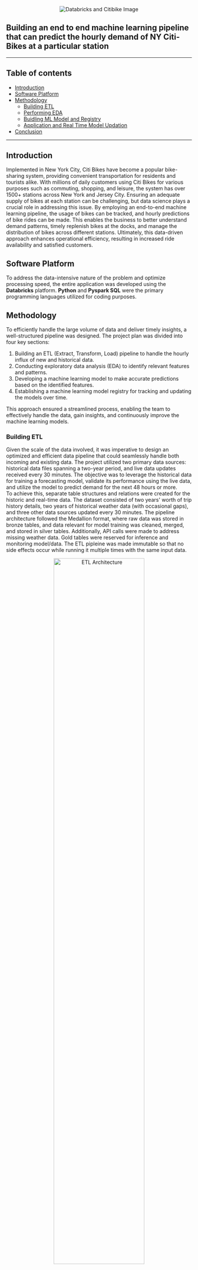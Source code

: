 <div align="center">
<img src="[https://raw.githubusercontent.com/skswar/NYCitibike_Demand_Prediction_ML_Pipeline/master/img/logo_main.png](https://github.com/khlong189/nyc_citybike_tracking_forecast/blob/main/img/citybike.png)" alt="Databricks and Citibike Image"/>
</div>

## Building an end to end machine learning pipeline that can predict the hourly demand of NY Citi-Bikes at a particular station

<hr>

## Table of contents

* [Introduction](#introduction)
* [Software Platform](#software-platform)
* [Methodology](#methodology)
  * [Building ETL](#building-etl)
  * [Performing EDA](#performing-eda)
  * [Buidling ML Model and Registry](#buidling-ml-model-and-registry)
  * [Application and Real Time Model Updation](#application-and-real-time-model-updation)
* [Conclusion](#conclusion)
  

<hr>

## Introduction
Implemented in New York City, Citi Bikes have become a popular bike-sharing system, providing convenient transportation for residents and tourists alike. With millions of daily customers using Citi Bikes for various purposes such as commuting, shopping, and leisure, the system has over 1500+ stations across New York and Jersey City. Ensuring an adequate supply of bikes at each station can be challenging, but data science plays a crucial role in addressing this issue. By employing an end-to-end machine learning pipeline, the usage of bikes can be tracked, and hourly predictions of bike rides can be made. This enables the business to better understand demand patterns, timely replenish bikes at the docks, and manage the distribution of bikes across different stations. Ultimately, this data-driven approach enhances operational efficiency, resulting in increased ride availability and satisfied customers.

## Software Platform
To address the data-intensive nature of the problem and optimize processing speed, the entire application was developed using the **Databricks** platform. **Python** and **Pyspark SQL** were the primary programming languages utilized for coding purposes.

## Methodology
To efficiently handle the large volume of data and deliver timely insights, a well-structured pipeline was designed. The project plan was divided into four key sections:<br>
  1. Building an ETL (Extract, Transform, Load) pipeline to handle the hourly influx of new and historical data.
  2. Conducting exploratory data analysis (EDA) to identify relevant features and patterns.
  3. Developing a machine learning model to make accurate predictions based on the identified features.
  4. Establishing a machine learning model registry for tracking and updating the models over time.

This approach ensured a streamlined process, enabling the team to effectively handle the data, gain insights, and continuously improve the machine learning models.

### Building ETL
Given the scale of the data involved, it was imperative to design an optimized and efficient data pipeline that could seamlessly handle both incoming and existing data. The project utilized two primary data sources: historical data files spanning a two-year period, and live data updates received every 30 minutes. The objective was to leverage the historical data for training a forecasting model, validate its performance using the live data, and utilize the model to predict demand for the next 48 hours or more.<br>
To achieve this, separate table structures and relations were created for the historic and real-time data. The dataset consisted of two years' worth of trip history details, two years of historical weather data (with occasional gaps), and three other data sources updated every 30 minutes. The pipeline architecture followed the Medallion format, where raw data was stored in bronze tables, and data relevant for model training was cleaned, merged, and stored in silver tables. Additionally, API calls were made to address missing weather data. Gold tables were reserved for inference and monitoring model/data. The ETL pipleine was made immutable so that no side effects occur while running it multiple times with the same input data.<br>

<p align="center">
<img src="https://raw.githubusercontent.com/skswar/NYCitibike_Demand_Prediction_ML_Pipeline/master/img/ETL_Arch.png" alt="ETL Architecture" height="70%" width="70%"/></p>

This carefully designed architecture ensured a robust and efficient data pipeline, facilitating the extraction, transformation, and loading of data for analysis and modeling purposes.

**Link to Code**: [ETL File](<https://github.com/khlong189/nyc_citybike_tracking_forecast/blob/main/final_project/01%20etl.py>)

### Performing EDA
Exploratory data analysis (EDA) played a pivotal role in this study as it provided valuable insights into the usage patterns and operational demand of Citi Bikes. Key findings from the analysis include:

+ Seasonal Variations: Seasonal variations played a crucial role in ride counts. During winter, ride counts decreased due to snowfall and unfavorable weather conditions, whereas ride counts increased during summer and fall.
<p align="center">
<img src="https://raw.githubusercontent.com/skswar/NYCitibike_Demand_Prediction_ML_Pipeline/master/img/yearmonth_1.png" width="400px" height="200px"/>
<img src="https://raw.githubusercontent.com/skswar/NYCitibike_Demand_Prediction_ML_Pipeline/master/img/yearmonth_2.png" width="400px" height="200px"/>
</p>
  
+ Weekend Effect: There was a noticeable decrease in ride counts during weekends, suggesting a shift in user behavior. Factors such as visibility, cloud cover, and rain emerged as significant contributors to this trend.
<p align="center">
<img src="https://raw.githubusercontent.com/skswar/NYCitibike_Demand_Prediction_ML_Pipeline/master/img/weekend-effect.png" width="500" height="200"/>
</p>

+ Hourly Patterns: Ride counts exhibited distinct patterns based on the hour of the day. Increased ride activity was observed during early morning and evening hours, corresponding to office commute times. This finding indicated a substantial user base consisting of daily office goers.
<p align="center">
<img src="https://raw.githubusercontent.com/skswar/NYCitibike_Demand_Prediction_ML_Pipeline/master/img/hourofday-effect.png" width="500" height="200"/>
</p>

+ Holiday Impact: Holidays had a notable impact on ride counts, with a decline observed during these periods. In the are plot below, significant dips in bike usage were observed on specific dates, including Thanksgiving (Nov 25, 2021), Christmas Day (Dec 25, 2021), a snowstorm (Jan 29, 2022), President's Day (Feb 21, 2022), Easter (Apr 17), and Independence Day (Jul 4). These events and holidays contributed to reduced bike activity, indicating the influence of such occasions on Citi Bikes' usage.
<p align="center">
<img src="https://raw.githubusercontent.com/skswar/NYCitibike_Demand_Prediction_ML_Pipeline/master/img/holiday-effect.png" width="400px" height="200px"/>
<img src="https://raw.githubusercontent.com/skswar/NYCitibike_Demand_Prediction_ML_Pipeline/master/img/monthly-effect.png" width="400px" height="200px"/>
</p>

+ Temperature Influence: While not a dominant factor, a significant rise in temperature was found to reduce ride counts. This observation underscores the sensitivity of ridership to changes in weather conditions.
<p align="center">
<img src="https://raw.githubusercontent.com/skswar/NYCitibike_Demand_Prediction_ML_Pipeline/master/img/temp-effect.png" width="500" height="200"/>
</p>

+ Cloud/Visibility Effect: The graph clearly illustrates that snowy and rainy weather conditions resulted in a significant decrease in the number of rides, while riders continued to use the service during cloudy and clear sky conditions.
<p align="center">
<img src="https://raw.githubusercontent.com/skswar/NYCitibike_Demand_Prediction_ML_Pipeline/master/img/cloudvisibility-effect.png" width="500" height="200"/>
</p>

These findings played a **critical role in informing the subsequent data modeling** process, enabling the development of models tailored to improve prediction accuracy.

**Link to Code**: [EDA File](<https://github.com/skswar/NYCitibike_Demand_Prediction_ML_Pipeline/blob/master/final_project/02%20eda.py>)

### Buidling ML Model and Registry
After performing the necessary data storage and preprocessing, the next step involved building the forecasting model. In this project, we utilized the popular FB-Prophet model, which took into account the monthly, daily, and hourly seasonality patterns identified during the exploratory data analysis (EDA). Holiday effects were also incorporated into the Prophet model. To track and manage the model artifacts, parameters, and metrics, we leveraged Databrick's MLflow Tracking. This allowed us to compare different models, select the best one, and easily reuse the chosen model. Additionally, MLflow Registry facilitated the smooth transition of the best model from staging to production, ensuring that the model could be continually used based on new incoming data. Although there was options of adding different version of our model into the ML Model Registry and use only the model giving best peformance. But FB-Prophet in this case was giving much better performance than other and therefore the our model registry contained only the prophet model version which was transitioned into stage and used thereafter.

**Link to Code**: [ML Model File](<https://github.com/skswar/NYCitibike_Demand_Prediction_ML_Pipeline/blob/master/final_project/03%20mdl.py>)

### Application and Real Time Model Updation
In the final phase of our project, we focused on monitoring the performance of the forecasting model as new data arrived every 30 minutes. To accomplish this, we utilized the gold tables to track the live performance of the model. This allowed us to promptly take action if the model's performance fell below a predefined threshold and update the model accordingly.

The implementation involved loading both the production and staging models, which were trained during the Model Development stage. We then loaded real-time data on the bike status at a specific station, along with real-time and forecasted weather data. The forecasted weather data served as regressors to predict bike availability in the next 48 hours. Using both the staging and production models, we forecasted the bike inventory.

To compare the performance of the staging and production models, we examined the residuals data until the ground truth data was available. Based on the residuals plot, the code was designed to promote the staging model to production when deemed appropriate.

The following image depicts the forecast that was made to understand demand at a particular station
<p align="center">
<img src="https://raw.githubusercontent.com/skswar/NYCitibike_Demand_Prediction_ML_Pipeline/master/img/forecast_1.png" width="600" height="150"/>
</p>

**Link to Code**: [Application Monitoring File](<https://github.com/skswar/NYCitibike_Demand_Prediction_ML_Pipeline/blob/master/final_project/04%20app.py>)


## Conclusion
This project aimed to develop an end-to-end machine learning application to assist businesses like NY Citi Bike in understanding and addressing the demand for their services, thereby improving operational efficiency. The utilization of Databricks, with its robust capabilities, proved instrumental in processing large volumes of data efficiently. Additionally, it provided a comprehensive platform for data visualization, Python/SQL coding, and deploying and monitoring multiple models all under one umbrella. Managing multiple machine learning models, finding optimal hyperparameters, and tracking model artifacts can be challenging, but Databricks simplified these tasks through the use of ML-Flow and ML-Registry. This is particularly valuable in visualizing, maintaining and improving prediction performance and automating the overall flow. Overall, this project was a valuable learning experience, highlighting the advancements in technology and their potential to drive business growth in a competitive market.


